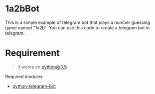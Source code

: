 # 1a2bBot
This is a simple example of telegram bot that plays a number guessing game named "1a2b". You can use this code to create a telegram bot in telegram.
# Requirement
> It works on python@3.9

Required modules:
* [python-telegram-bot](https://github.com/python-telegram-bot/python-telegram-bot/ "Title")

